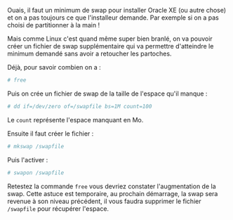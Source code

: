 
Ouais, il faut un minimum de swap pour installer Oracle XE (ou autre chose) et on a pas toujours 
ce que l'installeur demande. 
Par exemple si on a pas choisi de partitionner à la main !

Mais comme Linux c'est quand même super bien branlé, on va pouvoir créer un fichier de 
swap supplémentaire qui va permettre d'atteindre le minimum demandé 
sans avoir a retoucher les partoches.

Déjà, pour savoir combien on a :

~~~ bash 
# free
~~~

Puis on crée un fichier de swap de la taille de l'espace qu'il manque :

~~~ bash 
# dd if=/dev/zero of=/swapfile bs=1M count=100
~~~

Le `count` représente l'espace manquant en Mo.

Ensuite il faut créer le fichier :

~~~ bash 
# mkswap /swapfile
~~~

Puis l'activer :

~~~ bash 
# swapon /swapfile
~~~

Retestez la commande `free` vous devriez constater l'augmentation de la swap. 
Cette astuce est temporaire, au prochain démarrage, 
la swap sera revenue à son niveau précédent, il vous faudra supprimer le fichier `/swapfile` 
pour récupérer l'espace.

<!-- --- tags: linux, security -->
